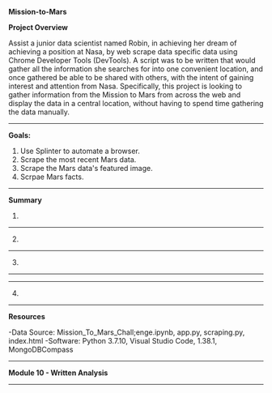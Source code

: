 **Mission-to-Mars**

**Project Overview**

Assist a junior data scientist named Robin, in achieving her dream of achieving a position at Nasa, by web scrape data specific data using Chrome Developer Tools (DevTools). A script was to be written that would gather all the information she searches for into one convenient location, and once gathered be able to be shared with others, with the intent of gaining interest and attention from Nasa. Specifically, this project is looking to gather information from the Mission to Mars from across the web and display the data in a central location, without having to spend time gathering the data manually.

---------------------------------------------------------------------------------------------------------------------------------------------------------------------------------

**Goals:**

1. Use Splinter to automate a browser.
2. Scrape the most recent Mars data.
3. Scrape the Mars data's featured image.
4. Scrpae Mars facts.

---------------------------------------------------------------------------------------------------------------------------------------------------------------------------------

**Summary**

1.

---------------------------------------------------------------------------------------------------------------------------------------------------------------------------------

2.






---------------------------------------------------------------------------------------------------------------------------------------------------------------------------------

3.







---------------------------------------------------------------------------------------------------------------------------------------------------------------------------------









---------------------------------------------------------------------------------------------------------------------------------------------------------------------------------

4.







---------------------------------------------------------------------------------------------------------------------------------------------------------------------------------

**Resources**

-Data Source: Mission_To_Mars_Chall;enge.ipynb, app.py, scraping.py, index.html 
-Software: Python 3.7.10, Visual Studio Code, 1.38.1, MongoDBCompass

---------------------------------------------------------------------------------------------------------------------------------------------------------------------------------


**Module 10 - Written Analysis** 

---------------------------------------------------------------------------------------------------------------------------------------------------------------------------------





